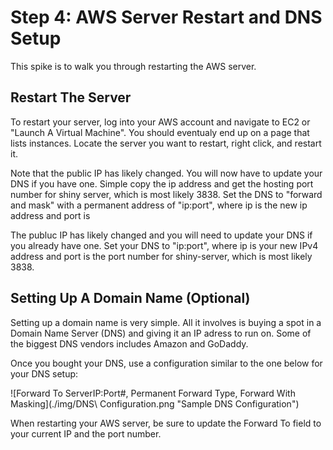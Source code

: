 # Step 4: AWS Server Restart and DNS Setup

This spike is to walk you through restarting the AWS server.

## Restart The Server

To restart your server, log into your AWS account and navigate to EC2 or "Launch A Virtual Machine". You should eventualy end up on a page that lists instances. Locate the server you want to restart, right click, and restart it.

Note that the public IP has likely changed. You will now have to update your DNS if you have one. Simple copy the ip address and get the hosting port number for shiny server, which is most likely 3838. Set the DNS to "forward and mask" with a permanent address of "ip:port", where ip is the new ip address and port is 

The publuc IP has likely changed and you will need to update your DNS if you already have one. Set your DNS to "ip:port", where ip is your new IPv4 address and port is the port number for shiny-server, which is most likely 3838. 

## Setting Up A Domain Name (Optional)

Setting up a domain name is very simple. All it involves is buying a spot in a Domain Name Server (DNS) and giving it an IP adress to run on. Some of the biggest DNS vendors includes Amazon and GoDaddy.

Once you bought your DNS, use a configuration similar to the one below for your DNS setup:

![Forward To ServerIP:Port#, Permanent Forward Type, Forward With Masking](./img/DNS\ Configuration.png "Sample DNS Configuration")

When restarting your AWS server, be sure to update the Forward To field to your current IP and the port number.

